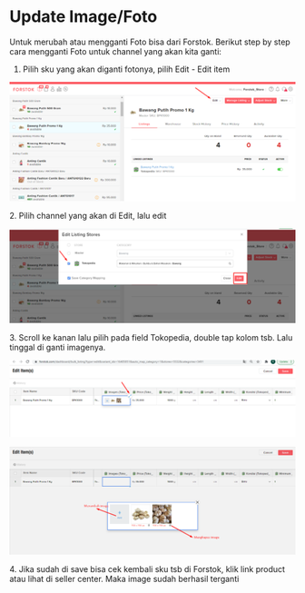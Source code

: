 # Update Image/Foto

Untuk merubah atau mengganti Foto bisa dari Forstok. Berikut step by step cara mengganti Foto untuk channel yang akan kita ganti:

1. Pilih sku yang akan diganti fotonya, pilih Edit - Edit item

![](<../../.gitbook/assets/image (443) (1).png>)

2\. Pilih channel yang akan di Edit, lalu edit

![](<../../.gitbook/assets/image (444) (1) (1).png>)

3\. Scroll ke kanan lalu pilih pada field Tokopedia, double tap kolom tsb. Lalu tinggal di ganti imagenya.

![](<../../.gitbook/assets/image (442) (1).png>)

![](<../../.gitbook/assets/image (446) (1) (1).png>)

4\. Jika sudah di save bisa cek kembali sku tsb di Forstok, klik link product atau lihat di seller center. Maka image sudah berhasil terganti&#x20;

